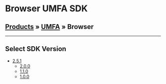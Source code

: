 # Browser UMFA SDK

## [Products](/products/) &raquo; [UMFA](/products/umfa.md) &raquo; Browser

---

## Select SDK Version

* [2.5.1](umfa/2.0.0/README.md ':class=latest')
    * [2.0.0](umfa/2.0.0)
    * [1.1.0](umfa/1.1.0)
    * [1.0.0](umfa/1.0.0)
